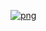 <a href="https://ibb.co/BGrY6WL"><img src="https://i.ibb.co/W0PRz8n/png.png" alt="png" border="0"></a>